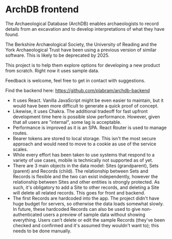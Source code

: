 # ArchDB frontend

The Archaeological Database (ArchDB) enables archaeologists to record details from an excavation and to develop interpretations of what they have found.

The Berkshire Archæological Society, the University of Reading and the York Archaeological Trust have been using a previous version of similar software. This is likely to be deprecated by 2025.

This project is to help them explore options for developing a new product from scratch. Right now it uses sample data.

Feedback is welcome, feel free to get in contact with suggestions.

Find the backend here: https://github.com/plabram/archdb-backend

* It uses React. Vanilla JavaScript might be even easier to maintain, but it would have been more difficult to generate a quick proof of concept.
* Likewise, it uses Chakra. The additional tradeoff for fast upfront development time here is possible slow performance. However, given that all users are "internal", some lag is acceptable.
* Performance is improved as it is an SPA. React Router is used to manage routes.
* Bearer tokens are stored to local storage. This isn't the most secure approach and would need to move to a cookie as use of the service scales.
* While every effort has been taken to use systems that respond to a variety of use cases, mobile is technically not supported as of yet.
* There are 3 main objects in the data model: Sites (grandparent), Sets (parent) and Records (child). The relationship between Sets and Records is flexible and the two can exist independently, however the relationship between Sites and other entities is strongly protected. As such, it's obligatory to add a Site to other records, and deleting a Site will delete all related records. This goes for front and backend.
* The first Records are hardcoded into the app. The project didn't have huge budget for servers, so otherwise the data loads somewhat slowly. In future, these hardcoded Records can also be used to give non-authenticated users a preview of sample data without showing everything. Users can't delete or edit the sample Records (they've been checked and confirmed and it's assumed they wouldn't want to); this needs to be done manually.
